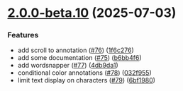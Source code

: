 # [2.0.0-beta.10](https://github.com/GhentCDH/vue_component_annotated_text/compare/v2.0.0-beta.8...v2.0.0-beta.10) (2025-07-03)


### Features

* add scroll to annotation ([#76](https://github.com/GhentCDH/vue_component_annotated_text/issues/76)) ([1f6c276](https://github.com/GhentCDH/vue_component_annotated_text/commit/1f6c276ba1df149e74d59b7a2a66a6d46958f27e))
* add some documentation ([#75](https://github.com/GhentCDH/vue_component_annotated_text/issues/75)) ([b6bb4f6](https://github.com/GhentCDH/vue_component_annotated_text/commit/b6bb4f6013f826fd34e766aa6082eb888fab3c8f))
* add wordsnapper ([#77](https://github.com/GhentCDH/vue_component_annotated_text/issues/77)) ([4db9da1](https://github.com/GhentCDH/vue_component_annotated_text/commit/4db9da170ea2556a3b125c3a6473b2b57a14fb18))
* conditional color annotations ([#78](https://github.com/GhentCDH/vue_component_annotated_text/issues/78)) ([032f955](https://github.com/GhentCDH/vue_component_annotated_text/commit/032f955473b3eec671f3dd5c824150a55ead0605))
* limit text display on characters ([#79](https://github.com/GhentCDH/vue_component_annotated_text/issues/79)) ([6bf1980](https://github.com/GhentCDH/vue_component_annotated_text/commit/6bf19808ce88c02f01595dffe4bb9aff72b4be4c))



